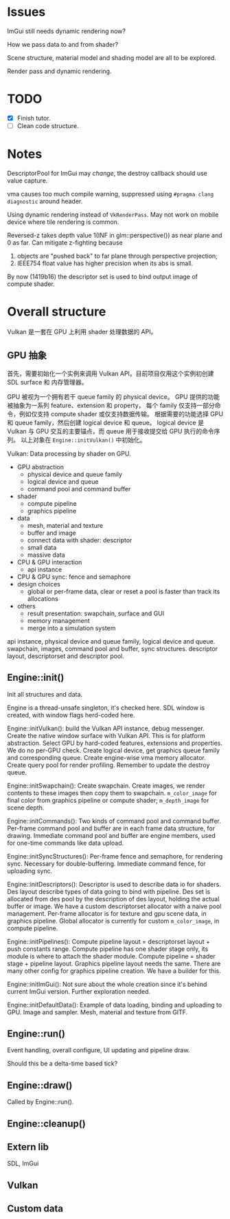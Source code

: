 # Issues

ImGui still needs dynamic rendering now?

How we pass data to and from shader?

Scene structure, material model and shading model are all to be explored.

Render pass and dynamic rendering.

# TODO

- [x] Finish tutor.
- [ ] Clean code structure.

# Notes

DescriptorPool for ImGui may *change*, the destroy callback should use value capture.

vma causes too much compile warning, suppressed using `#pragma clang diagnostic` around header.

Using dynamic rendering instead of `VkRenderPass`. May not work on mobile device where tile rendering is common.

Reversed-z takes depth value 1(INF in glm::perspective()) as near plane and 0 as far.
Can mitigate z-fighting because
1) objects are "pushed back" to far plane through perspective projection;
2) IEEE754 float value has higher precision when its abs is small.

By now (1419b16) the descriptor set is used to bind output image of compute shader.

# Overall structure

Vulkan 是一套在 GPU 上利用 shader 处理数据的 API。

## GPU 抽象

首先，需要初始化一个实例来调用 Vulkan API。目前项目仅用这个实例初创建 SDL surface 和 内存管理器。

GPU 被视为一个拥有若干 queue family 的 physical device。
GPU 提供的功能被抽象为一系列 feature、extension 和 property，
每个 family 仅支持一部分命令，例如仅支持 compute shader 或仅支持数据传输。
根据需要的功能选择 GPU 和 queue family，然后创建 logical device 和 queue。
logical device 是 Vulkan 与 GPU 交互的主要锚点，而 queue 用于接收提交给 GPU 执行的命令序列。
以上对象在 `Engine::initVulkan()` 中初始化。

Vulkan: Data processing by shader on GPU.

- GPU abstraction
  - physical device and queue family
  - logical device and queue
  - command pool and command buffer
- shader
  - compute pipeline
  - graphics pipeline
- data
  - mesh, material and texture
  - buffer and image
  - connect data with shader: descriptor
  - small data
  - massive data
- CPU & GPU interaction
  - api instance
- CPU & GPU sync: fence and semaphore
- design choices
  - global or per-frame data, clear or reset a pool is faster than track its allocations
- others
  - result presentation: swapchain, surface and GUI
  - memory management
  - merge into a simulation system

api instance, physical device and queue family, logical device and queue.
swapchain, images, command pool and buffer, sync structures.
descriptor layout, descriptorset and descriptor pool.

## Engine::init()

Init all structures and data.

Engine is a thread-unsafe singleton, it's checked here.
SDL window is created, with window flags herd-coded here.

Engine::initVulkan():
build the Vulkan API instance, debug messenger.
Create the native window surface with Vulkan API. This is for platform abstraction.
Select GPU by hard-coded features, extensions and properties. We do no per-GPU check.
Create logical device, get graphics queue family and corresponding queue.
Create engine-wise vma memory allocator.
Create query pool for render profiling.
Remember to update the destroy queue.

Engine::initSwapchain():
Create swapchain.
Create images, we render contents to these images then copy them to swapchain.
`m_color_image` for final color from graphics pipeline or compute shader;
`m_depth_image` for scene depth.

Engine::initCommands(): Two kinds of command pool and command buffer.
Per-frame command pool and buffer are in each frame data structure, for drawing.
Immediate command pool and buffer are engine members, used for one-time commands like data upload.

Engine::initSyncStructures():
Per-frame fence and semaphore, for rendering sync. Necessary for double-buffering.
Immediate command fence, for uploading sync.

Engine::initDescriptors():
Descriptor is used to describe data io for shaders.
Des layout describe types of data going to bind with pipeline.
Des set is allocated from des pool by the description of des layout, holding the actual buffer or image.
We have a custom descriptorset allocator with a naive pool management.
Per-frame allocator is for texture and gpu scene data, in graphics pipeline.
Global allocator is currently for custom `m_color_image`, in compute pipeline.

Engine::initPipelines():
Compute pipeline layout = descriptorset layout + push constants range.
Compute pipeline has one shader stage only, its module is where to attach the shader module.
Compute pipeline = shader stage + pipeline layout.
Graphics pipeline layout needs the same.
There are many other config for graphics pipeline creation. We have a builder for this.

Engine::initImGui():
Not sure about the whole creation since it's behind current ImGui version.
Further exploration needed.

Engine::initDefaultData():
Example of data loading, binding and uploading to GPU.
Image and sampler.
Mesh, material and texture from GlTF.

## Engine::run()

Event handling, overall configure, UI updating and pipeline draw.

Should this be a delta-time based tick?

## Engine::draw()

Called by Engine::run().

## Engine::cleanup()

## Extern lib

SDL, ImGui

## Vulkan


## Custom data
